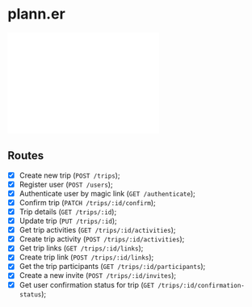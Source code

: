 # plann.er

<img src="src/assets/logo.png" alt="Descrição da imagem" width="300" height="200">


## Routes

- [x] Create new trip (`POST /trips`);
- [x] Register user (`POST /users`);
- [x] Authenticate user by magic link (`GET /authenticate`);
- [x] Confirm trip (`PATCH /trips/:id/confirm`);
- [x] Trip details (`GET /trips/:id`);
- [x] Update trip (`PUT /trips/:id`);
- [x] Get trip activities (`GET /trips/:id/activities`);
- [x] Create trip activity (`POST /trips/:id/activities`);
- [x] Get trip links (`GET /trips/:id/links`);
- [x] Create trip link (`POST /trips/:id/links`);
- [x] Get the trip participants (`GET /trips/:id/participants`);
- [x] Create a new invite (`POST /trips/:id/invites`);
- [x] Get user confirmation status for trip (`GET /trips/:id/confirmation-status`);
